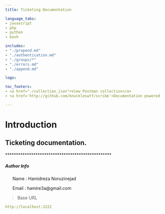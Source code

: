 ```yaml
---
title: Ticketing Documentation

language_tabs:
- javascript
- php
- python
- bash

includes:
- "./prepend.md"
- "./authentication.md"
- "./groups/*"
- "./errors.md"
- "./append.md"

logo: 

toc_footers:
- <a href="./collection.json">View Postman collection</a>
- <a href='http://github.com/knuckleswtf/scribe'>Documentation powered by Scribe ✍</a>

---
```


# Introduction



<h2> Ticketing documentation. </h2>
*************************************************
<h5> Author Info </h5>
<ul> Name : Hamidreza Noruzinejad</ul>
<ul> Email : hamire3a@gmail.com</ul>


<script src="https://cdn.jsdelivr.net/npm/lodash@4.17.10/lodash.min.js"></script>
<script>
    var baseUrl = "http://localhost:2222";
</script>
<script src="js/tryitout-2.5.3.js"></script>

> Base URL

```yaml
http://localhost:2222
```
